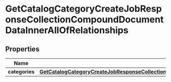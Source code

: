 
# GetCatalogCategoryCreateJobResponseCollectionCompoundDocumentDataInnerAllOfRelationships

## Properties
| Name | Type | Description | Notes |
| ------------ | ------------- | ------------- | ------------- |
| **categories** | [**GetCatalogCategoryCreateJobResponseCollectionCompoundDocumentDataInnerAllOfRelationshipsCategories**](GetCatalogCategoryCreateJobResponseCollectionCompoundDocumentDataInnerAllOfRelationshipsCategories.md) |  |  [optional] |



